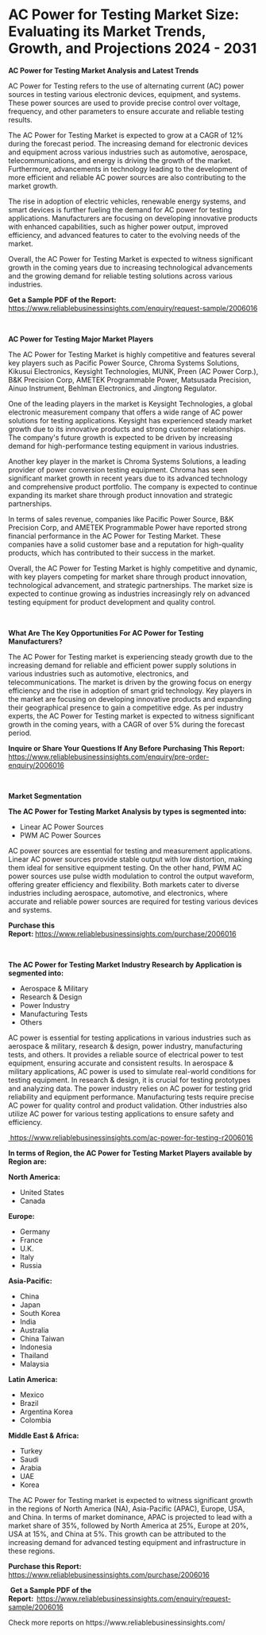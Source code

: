 <p><h1>AC Power for Testing Market Size: Evaluating its Market Trends, Growth, and Projections 2024 - 2031</h1></p><p><strong>AC Power for Testing Market Analysis and Latest Trends</strong></p>
<p><p>AC Power for Testing refers to the use of alternating current (AC) power sources in testing various electronic devices, equipment, and systems. These power sources are used to provide precise control over voltage, frequency, and other parameters to ensure accurate and reliable testing results.</p><p>The AC Power for Testing Market is expected to grow at a CAGR of 12% during the forecast period. The increasing demand for electronic devices and equipment across various industries such as automotive, aerospace, telecommunications, and energy is driving the growth of the market. Furthermore, advancements in technology leading to the development of more efficient and reliable AC power sources are also contributing to the market growth.</p><p>The rise in adoption of electric vehicles, renewable energy systems, and smart devices is further fueling the demand for AC power for testing applications. Manufacturers are focusing on developing innovative products with enhanced capabilities, such as higher power output, improved efficiency, and advanced features to cater to the evolving needs of the market.</p><p>Overall, the AC Power for Testing Market is expected to witness significant growth in the coming years due to increasing technological advancements and the growing demand for reliable testing solutions across various industries.</p></p>
<p><strong>Get a Sample PDF of the Report:&nbsp;</strong> <a href="https://www.reliablebusinessinsights.com/enquiry/request-sample/2006016">https://www.reliablebusinessinsights.com/enquiry/request-sample/2006016</a></p>
<p>&nbsp;</p>
<p><strong>AC Power for Testing Major Market Players</strong></p>
<p><p>The AC Power for Testing Market is highly competitive and features several key players such as Pacific Power Source, Chroma Systems Solutions, Kikusui Electronics, Keysight Technologies, MUNK, Preen (AC Power Corp.), B&K Precision Corp, AMETEK Programmable Power, Matsusada Precision, Ainuo Instrument, Behlman Electronics, and Jingtong Regulator.</p><p>One of the leading players in the market is Keysight Technologies, a global electronic measurement company that offers a wide range of AC power solutions for testing applications. Keysight has experienced steady market growth due to its innovative products and strong customer relationships. The company's future growth is expected to be driven by increasing demand for high-performance testing equipment in various industries.</p><p>Another key player in the market is Chroma Systems Solutions, a leading provider of power conversion testing equipment. Chroma has seen significant market growth in recent years due to its advanced technology and comprehensive product portfolio. The company is expected to continue expanding its market share through product innovation and strategic partnerships.</p><p>In terms of sales revenue, companies like Pacific Power Source, B&K Precision Corp, and AMETEK Programmable Power have reported strong financial performance in the AC Power for Testing Market. These companies have a solid customer base and a reputation for high-quality products, which has contributed to their success in the market.</p><p>Overall, the AC Power for Testing Market is highly competitive and dynamic, with key players competing for market share through product innovation, technological advancement, and strategic partnerships. The market size is expected to continue growing as industries increasingly rely on advanced testing equipment for product development and quality control.</p></p>
<p>&nbsp;</p>
<p><strong>What Are The Key Opportunities For AC Power for Testing Manufacturers?</strong></p>
<p><p>The AC Power for Testing market is experiencing steady growth due to the increasing demand for reliable and efficient power supply solutions in various industries such as automotive, electronics, and telecommunications. The market is driven by the growing focus on energy efficiency and the rise in adoption of smart grid technology. Key players in the market are focusing on developing innovative products and expanding their geographical presence to gain a competitive edge. As per industry experts, the AC Power for Testing market is expected to witness significant growth in the coming years, with a CAGR of over 5% during the forecast period.</p></p>
<p><strong>Inquire or Share Your Questions If Any Before Purchasing This Report:</strong> <a href="https://www.reliablebusinessinsights.com/enquiry/pre-order-enquiry/2006016">https://www.reliablebusinessinsights.com/enquiry/pre-order-enquiry/2006016</a></p>
<p>&nbsp;</p>
<p><strong>Market Segmentation</strong></p>
<p><strong>The AC Power for Testing Market Analysis by types is segmented into:</strong></p>
<p><ul><li>Linear AC Power Sources</li><li>PWM AC Power Sources</li></ul></p>
<p><p>AC power sources are essential for testing and measurement applications. Linear AC power sources provide stable output with low distortion, making them ideal for sensitive equipment testing. On the other hand, PWM AC power sources use pulse width modulation to control the output waveform, offering greater efficiency and flexibility. Both markets cater to diverse industries including aerospace, automotive, and electronics, where accurate and reliable power sources are required for testing various devices and systems.</p></p>
<p><strong>Purchase this Report:&nbsp;</strong><a href="https://www.reliablebusinessinsights.com/purchase/2006016">https://www.reliablebusinessinsights.com/purchase/2006016</a></p>
<p>&nbsp;</p>
<p><strong>The AC Power for Testing Market Industry Research by Application is segmented into:</strong></p>
<p><ul><li>Aerospace & Military</li><li>Research & Design</li><li>Power Industry</li><li>Manufacturing Tests</li><li>Others</li></ul></p>
<p><p>AC power is essential for testing applications in various industries such as aerospace & military, research & design, power industry, manufacturing tests, and others. It provides a reliable source of electrical power to test equipment, ensuring accurate and consistent results. In aerospace & military applications, AC power is used to simulate real-world conditions for testing equipment. In research & design, it is crucial for testing prototypes and analyzing data. The power industry relies on AC power for testing grid reliability and equipment performance. Manufacturing tests require precise AC power for quality control and product validation. Other industries also utilize AC power for various testing applications to ensure safety and efficiency.</p></p>
<p><a href="https://www.reliablebusinessinsights.com/ac-power-for-testing-r2006016">&nbsp;https://www.reliablebusinessinsights.com/ac-power-for-testing-r2006016</a></p>
<p><strong>In terms of Region, the AC Power for Testing Market Players available by Region are:</strong></p>
<p>
    <p> <strong> North America: </strong>
        <ul>
            <li>United States</li>
            <li>Canada</li>
        </ul>
        </p> 
    <p> <strong> Europe: </strong>
        <ul>
            <li>Germany</li>
            <li>France</li>
            <li>U.K.</li>
            <li>Italy</li>
            <li>Russia</li>
        </ul>
        </p> 
    <p> <strong> Asia-Pacific: </strong>
        <ul>
            <li>China</li>
            <li>Japan</li>
            <li>South Korea</li>
            <li>India</li>
            <li>Australia</li>
            <li>China Taiwan</li>
            <li>Indonesia</li>
            <li>Thailand</li>
            <li>Malaysia</li>
        </ul>
        </p> 
    <p> <strong> Latin America: </strong>
        <ul>
            <li>Mexico</li>
            <li>Brazil</li>
            <li>Argentina Korea</li>
            <li>Colombia</li>
        </ul>
        </p> 
    <p> <strong> Middle East & Africa: </strong>
        <ul>
            <li>Turkey</li>
            <li>Saudi</li>
            <li>Arabia</li>
            <li>UAE</li>
            <li>Korea</li>
        </ul>
    </p>
    </p>
<p><p>The AC Power for Testing market is expected to witness significant growth in the regions of North America (NA), Asia-Pacific (APAC), Europe, USA, and China. In terms of market dominance, APAC is projected to lead with a market share of 35%, followed by North America at 25%, Europe at 20%, USA at 15%, and China at 5%. This growth can be attributed to the increasing demand for advanced testing equipment and infrastructure in these regions.</p></p>
<p><strong>Purchase this Report: </strong><a href="https://www.reliablebusinessinsights.com/purchase/2006016">https://www.reliablebusinessinsights.com/purchase/2006016</a></p>
<p>&nbsp;<strong>Get a Sample PDF of the Report:&nbsp;&nbsp;</strong><a href="https://www.reliablebusinessinsights.com/enquiry/request-sample/2006016">https://www.reliablebusinessinsights.com/enquiry/request-sample/2006016</a></p>
<p><strong></strong></p>
<p>Check more reports on https://www.reliablebusinessinsights.com/</p>